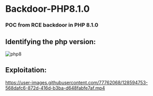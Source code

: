 # Backdoor-PHP8.1.0
### POC from RCE backdoor in PHP 8.1.0

## Identifying the php version:
![php8](https://user-images.githubusercontent.com/77762068/128594577-061d2b90-d580-4785-9216-329c0381864a.png)

## Exploitation: 
https://user-images.githubusercontent.com/77762068/128594753-568dafc6-872d-416d-b3ba-d648fabfe7af.mp4


